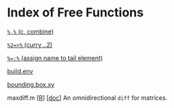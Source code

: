 Index of Free Functions
=======================

[`%,%` (c, combine)](https://github.com/dmparrishphd/neatOveRse/blob/master/Files/4/0/PC.CM.PC.R)

[`%2=>%` (curry ..2)](https://github.com/dmparrishphd/neatOveRse/blob/master/Files/4/0/PC.2.EQ.GT.PC.R)

[`%=:%` (assign name to tail element)](https://github.com/dmparrishphd/neatOveRse/blob/master/Files/4/0/PC.EQ.CO.PC.R)

[build.env](https://github.com/dmparrishphd/neatOveRse/blob/master/Files/4/0/build.env.md)

[bounding.box.xy](../../5/0/bounding.box.xy.R)

maxdiff.m
\[[R](../../5/0/maxdiff.m.R)\]
\[[doc](../../5/0/maxdiff.m.md)\]
An omnidirectional `diff` for matrices.
